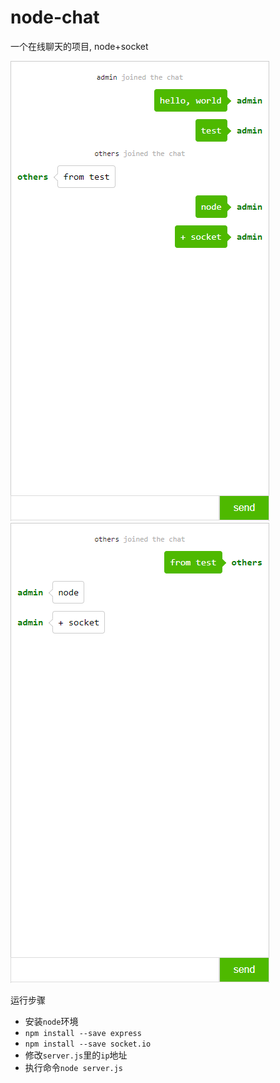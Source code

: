 # node-chat
一个在线聊天的项目, node+socket

![在线聊天](https://github.com/JarvenIV/node-chat/blob/master/imgs/1.png?raw=true)
![在线聊天](https://github.com/JarvenIV/node-chat/blob/master/imgs/2.png?raw=true)

运行步骤
- 安装`node`环境
- `npm install --save express`
- `npm install --save socket.io`
- 修改`server.js`里的`ip`地址
- 执行命令`node server.js`
